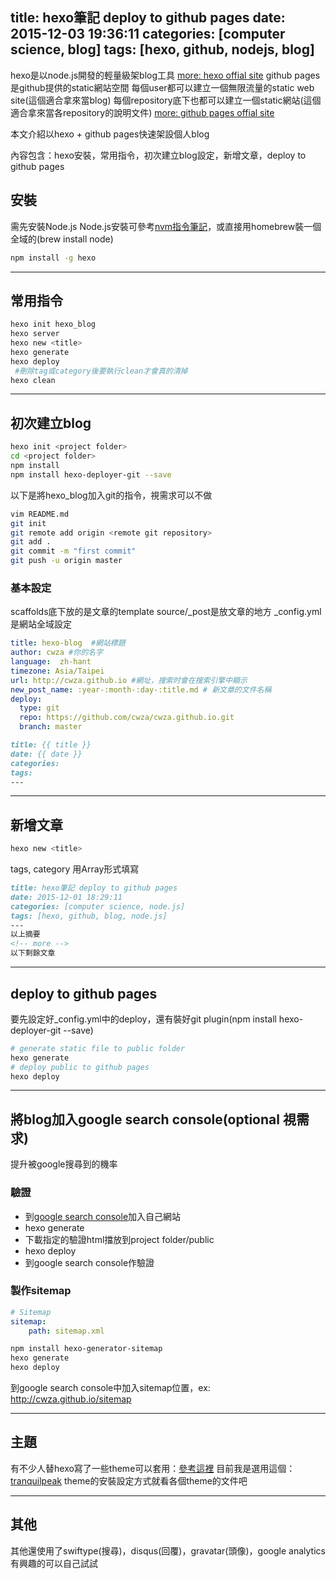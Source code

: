 title: hexo筆記 deploy to github pages
date: 2015-12-03 19:36:11
categories: [computer science, blog]
tags: [hexo, github, nodejs, blog]
---
hexo是以node.js開發的輕量級架blog工具
[more: hexo offial site](https://hexo.io/)
github pages是github提供的static網站空間
每個user都可以建立一個無限流量的static web site(這個適合拿來當blog)
每個repository底下也都可以建立一個static網站(這個適合拿來當各repository的說明文件)
[more: github pages offial site](https://pages.github.com/)

本文介紹以hexo + github pages快速架設個人blog

內容包含：hexo安裝，常用指令，初次建立blog設定，新增文章，deploy to github pages
<!-- more -->

<!-- toc -->

## 安裝
需先安裝Node.js
Node.js安裝可參考[nvm指令筆記]()，或直接用homebrew裝一個全域的(brew install node)
``` bash
npm install -g hexo
```

-------------------------------------------------------------------------------

## 常用指令
``` bash
hexo init hexo_blog
hexo server
hexo new <title>
hexo generate
hexo deploy
 #刪除tag或category後要執行clean才會真的清掉
hexo clean
```

-------------------------------------------------------------------------------

## 初次建立blog
``` bash
hexo init <project folder>
cd <project folder>
npm install
npm install hexo-deployer-git --save
```
以下是將hexo_blog加入git的指令，視需求可以不做
``` bash
vim README.md
git init
git remote add origin <remote git repository>
git add .
git commit -m "first commit"
git push -u origin master
```

### 基本設定
scaffolds底下放的是文章的template
source/_post是放文章的地方
_config.yml是網站全域設定
``` yml _config.yml
title: hexo-blog  #網站標題
author: cwza #你的名字
language:  zh-hant
timezone: Asia/Taipei
url: http://cwza.github.io #網址，搜索时會在搜索引擎中顯示
new_post_name: :year-:month-:day-:title.md # 新文章的文件名稱
deploy:
  type: git
  repo: https://github.com/cwza/cwza.github.io.git
  branch: master
```
``` markdown post.md
title: {{ title }}
date: {{ date }}
categories:
tags:
---
```

-------------------------------------------------------------------------------

## 新增文章
``` bash
hexo new <title>
```
tags, category 用Array形式填寫
``` md hexo筆記.md
title: hexo筆記 deploy to github pages
date: 2015-12-01 18:29:11
categories: [computer science, node.js]
tags: [hexo, github, blog, node.js]
---
以上摘要
<!-- more -->
以下剩餘文章
```

-------------------------------------------------------------------------------

## deploy to github pages
要先設定好_config.yml中的deploy，還有裝好git plugin(npm install hexo-deployer-git --save)
``` bash
# generate static file to public folder
hexo generate
# deploy public to github pages
hexo deploy
```

-------------------------------------------------------------------------------

## 將blog加入google search console(optional 視需求)
提升被google搜尋到的機率
### 驗證
* 到[google search console](https://www.google.com/webmasters/)加入自己網站
* hexo generate
* 下載指定的驗證html擋放到project folder/public
* hexo deploy
* 到google search console作驗證

### 製作sitemap
``` yml _config.yml
# Sitemap
sitemap:
    path: sitemap.xml
```
``` bash
npm install hexo-generator-sitemap
hexo generate
hexo deploy
```
到google search console中加入sitemap位置，ex: http://cwza.github.io/sitemap

-------------------------------------------------------------------------------

## 主題
有不少人替hexo寫了一些theme可以套用：[參考這裡](https://hexo.io/themes/)
目前我是選用這個：[tranquilpeak](https://github.com/LouisBarranqueiro/tranquilpeak-hexo-theme/)
theme的安裝設定方式就看各個theme的文件吧

-------------------------------------------------------------------------------

## 其他
其他還使用了swiftype(搜尋)，disqus(回覆)，gravatar(頭像)，google analytics
有興趣的可以自己試試
